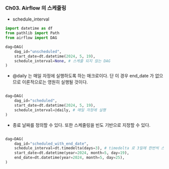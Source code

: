 ### Ch03. Airflow 의 스케줄링 

- schedule_interval 
```python
import datetime as df 
from pathlib import Path 
from airflow import DAG

dag=DAG(
    dag_id="unscheduled",
    start_date=dt.datetime(2024, 5, 19),
    schedule_interval=None, # 스케줄 되지 않는 DAG
)
```

- @daily 는 매일 자정에 실행하도록 하는 매크로이다. 단 이 경우 end_date 가 없으므로 이론적으로는 영원히 실행될 것이다. 
```python

dag=DAG(
    dag_id="scheduled",
    start_date=dt.datetime(2024, 5, 19),
    schedule_interval=@daily, # 매일 자정에 실행 
)
```

- 종료 날짜를 정의할 수 있다. 또한 스케줄링을 빈도 기반으로 지정할 수 있다. 
```python

dag=DAG(
    dag_id="scheduled_with_end_date",
    schedule_interval=dt.timedelta(days=3), # timedelta 로 3일에 한번씩 스케줄링 지정
    start_date=dt.datetime(year=2024, month=5, day=19),
    end_date=dt.datetime(year=2024, month=5, day=25),
)
```
